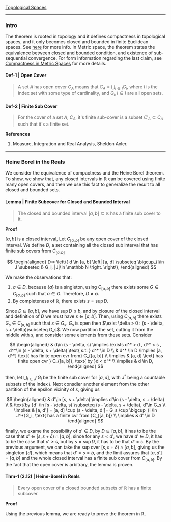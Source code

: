 [Topological Spaces](../Topological%20Spaces.md)

---
### **Intro**

The theorem is rooted in topology and it defines compactness in topological spaces, and it only becomes closed and bounded in finite Euclidean spaces. See [here](https://en.wikipedia.org/wiki/Heine%E2%80%93Borel_theorem) for more info. In Metric space, the theorem states the equivalence between closed and bounded condition, and existence of sub-sequential convergence. For form information regarding the last claim, see [Compactness in Metric Spaces](../../MATH%20601%20Functional%20Analysis,%20Measure%20Theory/Functional%20Spaces/Compactness%20in%20Metric%20Spaces.md) for more details. 

#### **Def-1 | Open Cover**
> A set $A$ has open cover $C_A$ means that $C_A = \bigcup_{i\in I} G_i$, where $I$ is the index set with some type of cardinality, and $G_i, i\in I$ are all open sets. 

#### **Def-2 | Finite Sub Cover**
> For the cover of a set $A$, $C_A$, it's finite sub-cover is a subset $C'_A\subseteq C_A$ such that it's a finite set. 


**References**

1. Measure, Integration and Real Analysis, Sheldon Axler. 


---
### **Heine Borel in the Reals**

We consider the equivalence of compactness and the Heine Borel theorem. To show, we show that, any closed intervals in $\mathbb R$ can be covered using finite many open covers, and then we use this fact to generalize the result to all closed and bounded sets. 

#### **Lemma | Finite Subcover for Closed and Bounded Interval**
> The closed and bounded interval $[a, b]\subseteq \mathbb R$  has a finite sub cover to it. 

**Proof**

$[a, b]$ is a closed interval, Let $C_{[a, b]}$ be any open cover of the closed interval. We define $D$, a set containing all the closed sub interval that has finite sub covers from $C_{[a, b]}$

$$
\begin{aligned}
    D:= \left\{
            d \in [a, b]
            \left|
                [a, d] \subseteq \bigcup_{i\in J \subseteq I} G_i, 
                |J|\in \mathbb N
            \right.
        \right\}, 
\end{aligned}
$$

We make the observations that: 

1. $a\in D$, because $\{a\}$ is a singleton, using $C_{[a, b]}$ there exists some $G\in C_{[a, b]}$ such that $a \in G$. Therefore, $D\neq \emptyset$. 
2. By completeness of $\mathbb R$, there exists $s = \sup D$. 


Since $D\subseteq [a, b]$, we have $\sup D \le b$, and by closure of the closed interval and definition of $D$ we must have $s \in [a, b]$. Then, using $C_{[a, b]}$ there exists $G_s\in C_{[a, b]}$ such that $s\in G_s$. $G_s$ is open then $\exist \delta > 0 : (s - \delta, s + \delta)\subseteq G_s$. We now partition the set, cutting it from the middle with $s$, and consider some elements from these sets. Consider 

$$
\begin{aligned}
    & d\in (s - \delta, s) \implies \exists d^* > d , d^* < s , d^*\in (s - \delta, s + \delta) \text{ s.t: }
    d^* \in D
    \\
    & d^* \in D \implies [a, d^*] \text{ has finite open cvr from} C_{[a, b]}
    \\
    \implies & [a, d] \text{ has finite open cvr } C_{[a, b]}, \text{ by }d < d^*
    \\
    \implies & d \in D, 
\end{aligned}
$$

then, let $\bigcup_{i\in J^*}G_i$ be the finite sub cover for $[a, d]$, with $J^*$ being a countable subsets of the index $I$. Next consdier another element from the other partition of the epsilon vicinity of $s$, giving us 

$$
\begin{aligned}
    & d'\in [s, s + \delta) \implies d'\in (s - \delta, s + \delta)
    \\
    & \text{by }d' \in [s - \delta, s) \subseteq (s - \delta, s + \delta), d'\in G_s
    \\
    \implies & 
    [a, d']  = [a, d] \cup (s - \delta, d']= 
    G_s \cup \bigcup_{i \in J^*}G_i, \text{ has a finite cvr from }C_{[a, b]}
    \\
    \implies & 
    d' \in D
\end{aligned}
$$

finally, we exame the possibility of $d' \in D$, by $D\subseteq [a, b]$, it has to be the case that $d' \in [s, s + \delta) \cap [a, b]$, since for any $s < d'$, we have $d' \in D$, it has to be the case that $d' \ge s$, but by $s = \sup D$, it has to be that $d' = s$. By the previous argument, we can take the sup over $[s, s + \delta)\cap [a, b]$, giving us the singleton $\{d\}$, which means that $d' = s = b$, and the limit assures that $[a, d
'] = [a, b]$ and the whole closed interval has a finite sub cover from $C_{[a, b]}$. By the fact that the open cover is arbitrary, the lemma is proven. 


#### **Thm-1 (2.12) | Heine-Borel in Reals**
> Every open cover of a closed bounded subsets of $\mathbb R$ has a finite subcover. 

**Proof**

Using the previous lemma, we are ready to prove the theorem in $\mathbb R$. 

